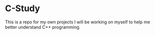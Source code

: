 # C-Study
This is a repo for my own projects I will be working on myself to help me better understand C++ programming.
